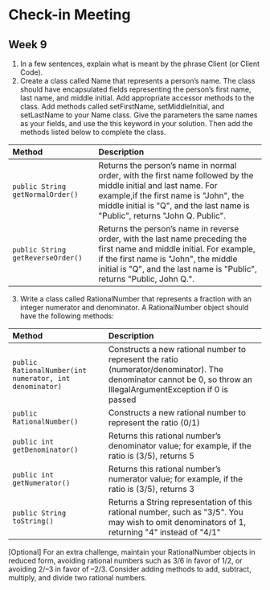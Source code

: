 # Check-in Meeting
## Week 9

1. In a few sentences, explain what is meant by the phrase Client (or Client Code).
2. Create a class called Name that represents a person’s name. The class should have encapsulated fields representing the person’s first name, last name, and middle initial. Add appropriate accessor methods to the class. Add methods called setFirstName, setMiddleInitial, and setLastName to your Name class. Give the parameters the same names as your fields, and use the this keyword in your solution. Then add the methods listed below to complete the class.

  | Method | Description |
  | :--- | :--- |
  | `public String getNormalOrder()` | Returns the person’s name in normal order, with the first name followed by the middle initial and last name. For example,if the first name is "John", the middle initial is "Q", and the last name is "Public", returns "John Q. Public". |
  | `public String getReverseOrder()` | Returns the person’s name in reverse order, with the last name preceding the first name and middle initial. For example, if the first name is "John", the middle initial is "Q", and the last name is "Public", returns "Public, John Q.". |

3. Write a class called RationalNumber that represents a fraction with an integer numerator and denominator. A RationalNumber object should have the following methods:

  | Method | Description |
  | :--- | :--- |
  | `public RationalNumber(int numerator, int denominator)` | Constructs a new rational number to represent the ratio (numerator/denominator). The denominator cannot be 0, so throw an IllegalArgumentException if 0 is passed |
  | `public RationalNumber()` | Constructs a new rational number to represent the ratio (0/1) |
  | `public int getDenominator()` | Returns this rational number’s denominator value; for example, if the ratio is (3/5), returns 5 |
  | `public int getNumerator()` | Returns this rational number’s numerator value; for example, if the ratio is (3/5), returns 3 |
  | `public String toString()` | Returns a String representation of this rational number, such as "3/5". You may wish to omit denominators of 1, returning "4" instead of "4/1" |
  
  [Optional] For an extra challenge, maintain your RationalNumber objects in reduced form, avoiding rational numbers such as 3/6 in favor of 1/2, or avoiding 2/–3 in favor of –2/3. Consider adding methods to add, subtract, multiply, and divide two rational numbers.
